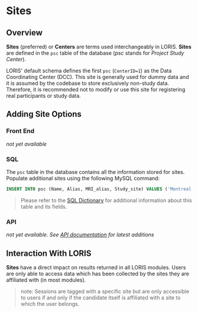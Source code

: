 # Sites

## Overview

**Sites** (preferred) or **Centers** are terms used interchangeably 
in LORIS. **Sites** are defined in the `psc` table of the database 
(_psc_ stands for _Project Study Center_).

LORIS' default schema defines the first `psc` (`CenterID=1`) as the
Data Coordinating Center (DCC).  This site is generally used for
dummy data and it is assumed by the codebase to store exclusively 
non-study data. Therefore, it is recommended not to modify or use 
this site for registering real participants or study data.

## Adding Site Options

### Front End

_not yet available_

### SQL

The `psc` table in the database contains all the information stored
for sites. Populate additional sites using the following MySQL
command:

```sql 
INSERT INTO psc (Name, Alias, MRI_alias, Study_site) VALUES ('Montreal','MTL','MTL','Y');
```

> Please refer to the [SQL Dictionary](../../99_Developers/SQL_Dictionary.md) for additional information about
> this table and its fields.

### API

 _not yet available. See [API documentation](../../../API/) for latest
additions_

## Interaction With LORIS

**Sites** have a direct impact on results returned in all LORIS modules. Users are only able to access data which has been collected by the sites they are affiliated with (in most modules).

> note: Sessions are tagged with a specific site but are only accessible to users if and only if the candidate itself is affiliated with a site to which the user belongs.
